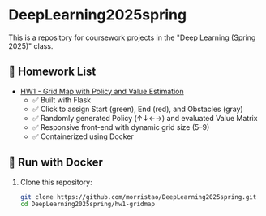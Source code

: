# DeepLearning2025spring

This is a repository for coursework projects in the "Deep Learning (Spring 2025)" class.

## 📁 Homework List

- [HW1 - Grid Map with Policy and Value Estimation](./hw1-gridmap)
  - ✅ Built with Flask
  - ✅ Click to assign Start (green), End (red), and Obstacles (gray)
  - ✅ Randomly generated Policy (↑↓←→) and evaluated Value Matrix
  - ✅ Responsive front-end with dynamic grid size (5–9)
  - ✅ Containerized using Docker

## 🐳 Run with Docker

1. Clone this repository:

   ```bash
   git clone https://github.com/morristao/DeepLearning2025spring.git
   cd DeepLearning2025spring/hw1-gridmap
